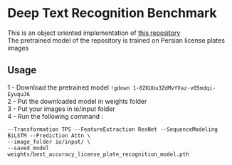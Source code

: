# Deep Text Recognition Benchmark  
This is an object oriented implementation of [this repository](https://github.com/clovaai/deep-text-recognition-benchmark.git)  
The pretrained model of the repository is trained on Persian license plates images

## Usage  
1 - Download the pretrained model 
``` !gdown 1-0ZKUUu3ZdMvYVaz-v05mdqi-EyuquJ6 ```  
2 - Put the downloaded model in weights folder  
3 - Put your images in io/input folder  
4 - Run the following command :  
``` python3 main.py \
--Transformation TPS --FeatureExtraction ResNet --SequenceModeling BiLSTM --Prediction Attn \
--image_folder io/input/ \
--saved_model weights/best_accuracy_license_plate_recognition_model.pth
